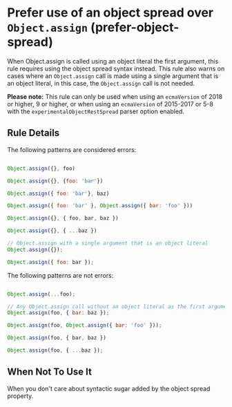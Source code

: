 # Prefer use of an object spread over `Object.assign` (prefer-object-spread)

When Object.assign is called using an object literal the first argument, this rule requires using the object spread syntax instead. This rule also warns on cases where an `Object.assign` call is made using a single argument that is an object literal, in this case, the `Object.assign` call is not needed.

**Please note:** This rule can only be used when using an `ecmaVersion` of 2018 or higher, 9 or higher, or when using an `ecmaVersion` of 2015-2017 or 5-8 with the `experimentalObjectRestSpread` parser option enabled.

## Rule Details

The following patterns are considered errors:

```js

Object.assign({}, foo)

Object.assign({}, {foo: 'bar'})

Object.assign({ foo: 'bar'}, baz)

Object.assign({ foo: 'bar' }, Object.assign({ bar: 'foo' }))

Object.assign({}, { foo, bar, baz })

Object.assign({}, { ...baz })

// Object.assign with a single argument that is an object literal
Object.assign({});

Object.assign({ foo: bar });
```

The following patterns are not errors:

```js

Object.assign(...foo);

// Any Object.assign call without an object literal as the first argument
Object.assign(foo, { bar: baz });

Object.assign(foo, Object.assign({ bar: 'foo' }));

Object.assign(foo, { bar, baz })

Object.assign(foo, { ...baz });
```

## When Not To Use It

When you don't care about syntactic sugar added by the object spread property.
